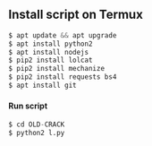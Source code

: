 


## Install script on Termux
```python
$ apt update && apt upgrade
$ apt install python2
$ apt install nodejs
$ pip2 install lolcat
$ pip2 install mechanize
$ pip2 install requests bs4
$ apt install git
```
#### Run script
```python
$ cd OLD-CRACK
$ python2 l.py
